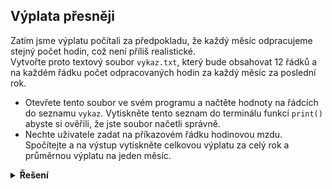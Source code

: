 ## Výplata přesněji

Zatím jsme výplatu počítali za předpokladu, že každý měsíc odpracujeme stejný počet hodin, což není příliš realistické.  
Vytvořte proto textový soubor `vykaz.txt`, který bude obsahovat 12 řádků a na každém řádku počet odpracovaných hodin za každý měsíc za poslední rok.

- Otevřete tento soubor ve svém programu a načtěte hodnoty na řádcích do seznamu `vykaz`. Vytiskněte tento seznam do terminálu funkcí `print()` abyste si ověřili, že jste soubor načetli správně.
- Nechte uživatele zadat na příkazovém řádku hodinovou mzdu. Spočítejte a na výstup vytiskněte celkovou výplatu za celý rok a průměrnou výplatu na jeden měsíc.

<details>
<summary><b>Řešení</b></summary>


```python
import statistics

with open('vykaz.txt') as file:
    vykaz = []
    for hodnota in file:
        vykaz.append(int(hodnota))

print(vykaz)

hodinovka = int(input('Zadej hodinovou mzdu: '))

vyplaty = []
for pocet_hodin in vykaz:
    vyplaty.append(pocet_hodin * hodinovka)
    
print(f'Vyplata za cely rok je {sum(vyplaty)}, průměrná {statistics.mean(vyplaty)}')
```

</details>
